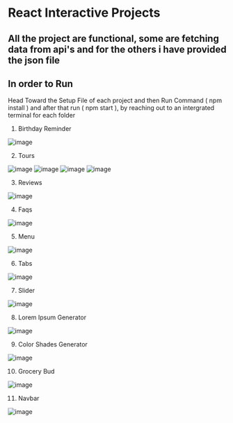 # React Interactive Projects
## All the project are functional, some are fetching data from api's and for the others i have provided the json file

## In order to Run

Head Toward the Setup File of each project and then Run Command ( npm install )
and after that run ( npm start ), by reaching out to an intergrated terminal for each folder

1. Birthday Reminder

![image](https://user-images.githubusercontent.com/97975048/229371019-f7922ce5-8bc0-4ccc-907d-45f7468c7856.png)

2. Tours

![image](https://user-images.githubusercontent.com/97975048/229556515-09f0b47b-f47c-4627-a880-9312db1e5153.png)
![image](https://user-images.githubusercontent.com/97975048/229556981-bd8ec9aa-fe4d-445d-a21e-dff8512e61c4.png)
![image](https://user-images.githubusercontent.com/97975048/229557093-7557a633-5961-4ae9-aeab-859e68c3cf90.png)
![image](https://user-images.githubusercontent.com/97975048/229557170-e78e5923-4609-4f2e-83f1-bdc105f2806f.png)

3. Reviews

![image](https://user-images.githubusercontent.com/97975048/229569684-26359986-e00a-4fd5-a83c-d70f48972aa8.png)

4. Faqs

![image](https://user-images.githubusercontent.com/97975048/229899602-543472a6-a58d-423b-a151-c0652b206dd5.png)

5. Menu

![image](https://user-images.githubusercontent.com/97975048/229909170-5af3bede-d43c-4347-9979-fd3631e4b697.png)


6. Tabs

![image](https://user-images.githubusercontent.com/97975048/231814428-876f324c-e199-42e0-a50e-df72172f8af9.png)


7. Slider

![image](https://user-images.githubusercontent.com/97975048/232536532-8ba9fbe6-3f19-4aa9-aa97-6c83721a4b6f.png)


8. Lorem Ipsum Generator

![image](https://user-images.githubusercontent.com/97975048/232551977-fad9925d-0e40-437d-8071-3a86b6a01307.png)



9. Color Shades Generator

![image](https://user-images.githubusercontent.com/97975048/232594024-6f81a4bd-3bda-4169-8351-5e3dc205f350.png)


10. Grocery Bud

![image](https://user-images.githubusercontent.com/97975048/232833966-b574b062-0883-4ce8-a2b0-9788a4bc1b13.png)


11. Navbar

![image](https://user-images.githubusercontent.com/97975048/233453545-8a5d6bbb-c93f-4d47-8f41-b3f3ac1d3da9.png)

